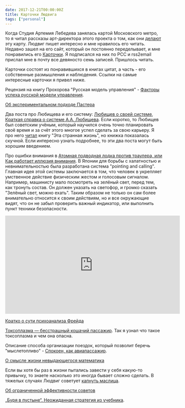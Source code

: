```yaml
---
date: 2017-12-21T00:00:00Z                                                       
title: Карточки Людвига
tags: ["personal"]                                                                 
---
```


Когда Студия Артемия Лебедева занялась картой Московского метро, то я читал
рассказы арт-директора этого проекта о том, как они
[делают](http://moscow-metromap.livejournal.com/) эту карту. Людвиг пишет
интересно и мне нравилось его читать.  Недавно зашел на его сайт, который он
постоянно переделывает, и мне понравились его
[Карточки](http://ludwigbistronovsky.ru/flow/). Я подписался на них по РСС и
rss2email прислал мне в почту все девяносто семь записей. Пришлось читать.              

Карточки состоят из понравившихся в книгах цитат, а часть - его собственные
размышления и наблюдения. Ссылки на самые интересные карточки я привел ниже.

Рецензия на книгу Прохорова "Русская модель управления" - [Факторы успеха русской модели управления](http://ludwigbistronovsky.ru/books/prokhorov-russian-model/#118).

[Об экспериментальном подходе Пастера](http://www.ludwigbistronovsky.ru/cards/36)

Два поста про Любищева и его систему: [Любищев о своей
системе](http://ludwigbistronovsky.ru/books/aleksandr-ljubishchev/#27),
[Краткая справка о системе А.А.
Любищева](http://www.ludwigbistronovsky.ru/cards/46). Если коротко, то Любищев
был советским учёным, который научился очень точно планировать своё время и за
счёт этого многое успел сделать за свою карьеру. Я про него
[читал](https://bronevichok.ru/blog/2016/02/28/quotes-this-strange-life/) книгу
"Эта странная жизнь", но книжка показалась скучной. Если интересно узнать
подробнее, то эти два поста могут быть хорошим введением.

Про ошибки внимания в [Атомная подводная лодка против траулера, или Как
работает иллюзия
внимания](http://ludwigbistronovsky.ru/books/chabris-simons-the-invisible-gorilla/#125).
В Японии для борьбы с халатностью и невнимательностью была разработана система
"pointing and calling". Главная идея этой системы заключается в том, что
человек в укрепляет умственное действие физическим жестом и голосовым сигналом.
Например, машинисту мало посмотреть на зелёный свет, перед тем, как тронуть
состав. Он должен указать на светофор, и громко сказать "Зелёный свет, можно
ехать". Таким образом не только он сам более внимательно относится к своим
действиям, но и все окружающие видят, что он не забыл проверить важный
индикатор, или выполнить пункт техники безопасности.

<iframe width="560" height="315" src="https://www.youtube.com/embed/9LmdUz3rOQU?start=23" frameborder="0" gesture="media" allow="encrypted-media" allowfullscreen></iframe>

[Кратко о сути психоанализа Фрейда](http://ludwigbistronovsky.ru/books/rollo-may-the-art-of-counseling/#73)

[Токсоплазма — бесстрашный кошачий пассажир](http://ludwigbistronovsky.ru/books/giulia-enders-darm-mit-charme/#111). Так я узнал что такое токсоплазма и чем она опасна.

Описание способа организации поездок, который позволит беречь "мыслетопливо" - [Спокоен, как авиапассажир](http://www.ludwigbistronovsky.ru/entries/2017-03-18).

[О смысле жизни невыдающегося математика](http://ludwigbistronovsky.ru/books/godfrey-harold-hardy-a-mathematician-s-apology/#101)

Если вы хотя бы раз в жизни пытались завести у себя какую-то привычку, то
знаете насколько это иногда бывает сложно сделать. В тяжелых случаях Людвиг
советует [капнуть
маслица](http://www.ludwigbistronovsky.ru/entries/2017-01-31).

[Об ограниченной эффективности советов](http://ludwigbistronovsky.ru/books/rollo-may-the-art-of-counseling/#87)

[„Буря в пустыне“. Неожиданная стратегия из учебника](http://ldwg.ru/books/richard-p-rumelt-good-strategy-bad-strategy-the-difference-and-why-it-matters/#110).

<!--
- [Дневник](http://www.ludwigbistronovsky.ru/entries/2016-04-26)
- [О запретах на нечтение](http://ludwigbistronovsky.ru/books/bayard-comment-parler-des-livres-que-lon-na-pas-lus/#52)
- [Об управленческом долге](http://ludwigbistronovsky.ru/books/the-hard-thing-about-hard-things-ben-horowitz/#67)
- [«Математически мир невозможен»](http://www.ludwigbistronovsky.ru/cards/56)
- [Не надо ломать кнопку](http://www.ludwigbistronovsky.ru/entries/2016-12-14)
- [Дизайнеры не промахиваются](http://www.ludwigbistronovsky.ru/entries/2015-10-30)
- [Выпиши, что сделал, или Внешняя опора](http://www.ludwigbistronovsky.ru/entries/2015-12-23)
- [Физкультснаряды из всего](http://www.ludwigbistronovsky.ru/entries/2014-02-01)
- [Хорошая стратегия, плохая стратегия](http://ludwigbistronovsky.ru/books/richard-p-rumelt-good-strategy-bad-strategy-the-difference-and-why-it-matters/#110)
- [Об отличии системной инженерии от других дисциплин](http://ludwigbistronovsky.ru/books/levenchuk-systems-engineering-thinking/#88)
- [О перегрузке горожан](http://ludwigbistronovsky.ru/books/stanley-milgram-the-individual-in-a-social-world/#45)
- [Радиационный дизайн](http://www.ludwigbistronovsky.ru/entries/2016-05-14-12-43-07)
- [О задаче подсчета точек и появлении функциональной структуры](http://ludwigbistronovsky.ru/books/shedrovitsky-orgupr/#32)
- [О принципах научно-исследовательской работы](http://www.ludwigbistronovsky.ru/cards/7)
- [Про разницу чистой и прикладной математики](http://ludwigbistronovsky.ru/books/godfrey-harold-hardy-a-mathematician-s-apology/#98)
- [Откуда взять цель](http://www.ludwigbistronovsky.ru/entries/2017-02-07)
- [Внутреннее сопротивление: подхватывающая цель](http://www.ludwigbistronovsky.ru/entries/2016-01-03-1)
- [Вымышленные](http://www.ludwigbistronovsky.ru/entries/2014-11-30)
- [Об оправдании своей деятельности](http://ludwigbistronovsky.ru/books/godfrey-harold-hardy-a-mathematician-s-apology/#96)
- [Главная лекторочья тайна](http://www.ludwigbistronovsky.ru/entries/2017-02-15)
- [О смысле жизни невыдающегося математика](http://ludwigbistronovsky.ru/books/godfrey-harold-hardy-a-mathematician-s-apology/#96)
- [Ментальная репрезентация](http://www.ludwigbistronovsky.ru/entries/2016-02-27-1)
- [Сумасшедший дядюшка Джек](http://ludwigbistronovsky.ru/books/latta-before-your-teenagers-drive-you-crazy-read-this/#115)
- [Математическое невежество](http://ludwigbistronovsky.ru/books/jonathan-smith-pseudoscience/#107)
- [Почему пьяного шатает](http://ludwigbistronovsky.ru/books/neil-shubin-your-inner-fish-a-journey-into-the-35-billion-year-h/#104)
- [«Чувак тупой» → «Чувак тупит»](http://www.ludwigbistronovsky.ru/entries/2015-11-03-1)
- [О «целесообразности» поведения животных в природе](http://ludwigbistronovsky.ru/books/gondolkodnak-e-az-allatok-akos-karoly/#68)
- [О том, зачем куры высиживают яйца](http://ludwigbistronovsky.ru/books/eric-berne-sex-in-human-loving/#77)
- [О знакомых незнакомцах](http://ludwigbistronovsky.ru/books/stanley-milgram-the-individual-in-a-social-world/#37)
-->

